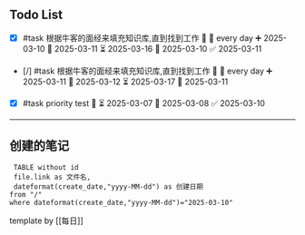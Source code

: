 

## Todo List
- [x] #task 根据牛客的面经来填充知识库,直到找到工作 🔺 🔁 every day ➕ 2025-03-10 🛫 2025-03-11 ⏳ 2025-03-16 📅 2025-03-10 ✅ 2025-03-11
- [/] #task 根据牛客的面经来填充知识库,直到找到工作 🔺 🔁 every day ➕ 2025-03-11 🛫 2025-03-12 ⏳ 2025-03-17 📅 2025-03-11
- [x] #task priority test 🔼 ⏳ 2025-03-07 📅 2025-03-08 ✅ 2025-03-10






---

## 创建的笔记
```dataview
 TABLE without id
 file.link as 文件名,
 dateformat(create_date,"yyyy-MM-dd") as 创建日期
from "/"
where dateformat(create_date,"yyyy-MM-dd")="2025-03-10"
```









template by [[每日]]


